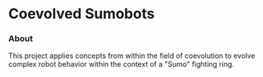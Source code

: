 # Coevolved Sumobots

### About
This project applies concepts from within the field of coevolution to evolve complex robot behavior within the context of a "Sumo" fighting ring.

